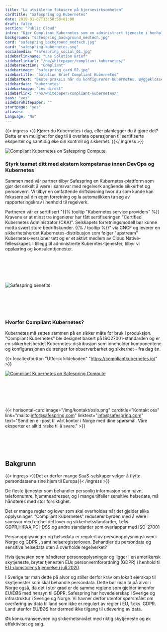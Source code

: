 ```yaml
---
title: "La utviklerne fokusere på kjerne­virksomheten"
cardtitle: "Safespring og Kubernetes"
date: 2019-01-07T13:58:58+01:00
draft: false
section: "Public Cloud"
intro: "Kjør Compliant Kubernetes som en administrert tjeneste i henhold til GDPR i Europa."
background: "safespring_background_medtech.jpg"
card: "safespring_background_medtech.jpg"
card: "safespring-kubernetes.svg"
socialmedia: "safespring_social_01.jpg"
sidebarlinkname: "Les Solution Brief"
sidebarlinkurl: "/no/whitepaper/compliant-kubernetes/"
sidebarsection: "Compliant"
sidebarimage: "safespring_card_02.jpg"
sidebartitle: "Solution Brief Compliant Kubernetes"
sidebartext: "Beste praksis når du konfigurerer Kubernetes. Byggeklossene til Compliant Kubernetes."
sidebardate: "Kubernetes"
sidebarknapp: "Les direkt"
sidebarlink: "/no/whitepaper/compliant-kubernetes/"
saas: "yes"
sidebarwhitepaper: ""
startpage: "yes"
aliases:
Language: "No"
---
```


{{< ingress >}}
Kjører du Kubernetes i dag, eller planlegger du å gjøre det? Dette er en mulighet for deg til å overlate operasjonen til sertifiserte eksperter og samtidig øke din kontroll og sikkerhet.
{{</ ingress >}}

![Compliant Kubernetes on Safespring Compute](/img/saas/safespring-compliant-kubernetes-pyramid.svg)

### Styrk teamet ditt med ekstern kompetanse innen DevOps og Kubernetes
Sammen med vår partner tilbyr Safespring en Kubernetes-plattform som gjør det enkelt å være i samsvar med regelverk angående sikkerhet og personvern. Vi tilbyr en omfattende driftsløsning hvor du som kunde kan fokusere på din egen forretning og la automatikken ta seg av rapporteringskrav i henhold til regelverk.

Partneren vår er sertifisert "{{% tooltip "Kubernetes service providers" %}} Kravene er at minst tre ingeniører har fått sertifiseringen "Certified Kubernetes Administrator (CKA)". Selskapets forretningsmodell bør kunne motta svært store bedriftskunder. {{% / tooltip %}}" via CNCF og leverer en sikkerhetsherdet Kubernetes-distribusjon som følger "upstream" Kubernetes-versjoner tett og er et aktivt medlem av Cloud Native-fellesskapet. I tillegg til administrerte Kuberntes-tjenester, tilbyr vi opplæring og konsulenttjenester.

<div id="contact"></div>
<div style="margin-bottom:100px;">
</div>

![Safespring benefits](/img/saas/no-key-points-kubernetes.svg)

<div id="contact"></div>
<div style="margin-bottom:100px;">
</div>

### Hvorfor Compliant Kubernetes?

Kubernetes må settes sammen på en sikker måte for bruk i produksjon. "Compliant Kubernetes" ble designet basert på ISO27001-standarden og er en sikkerhetsherdet Kubernetes-distribusjon som inneholder komponentene og konfigurasjonen du trenger for observerbarhet og sikkerhet - fra dag én.

{{< localtextbutton "Utforsk kildekoden" "https://compliantkubernetes.io/" >}}

<a href="https://compliantkubernetes.io/">![Compliant Kubernetes on Safespring Compute](/img/saas/elastisys-safespring-compliant-kubernetes-chart.png)</a>

<div id="contact"></div>
<div style="margin-bottom:100px;">
</div>

{{< horisontal-card image="/img/kontakt/oslo.png" cardtitle="Kontakt oss" link="mailto:info@safespring.com" linktext="info@safespring.com" text="Send en e -post til vårt kontor i Norge med dine spørsmål. Våre eksperter er alltid raske til å svare." >}}

<div id="contact"></div>
<div style="margin-bottom:100px;">
</div>

## Bakgrunn
{{< ingress >}}Det er derfor mange SaaS-selskaper velger å flytte persondataene sine hjem til Europa{{< /ingress >}}

De fleste tjenester som behandler personlig informasjon som navn, telefonnumre, hjemmeadresser, og i mange tilfeller sensitive helsedata, må håndteres med stor forsiktighet.

Det er mange regler og lover som skal overholdes når det gjelder slike opplysninger. "Compliant Kubernetes" reduserer byrden med å være i samsvar med en hel del lover og sikkerhetsstandarder, f.eks. GDPR,HIPAA,PCI-DSS og andre standarder som overlapper med ISO-27001

Personopplysninger og helsedata er regulert av personopplysningsloven i Norge og GDPR , samt helseregisterloven. Behandler du persondata og sensitive helsedata uten å overholde regelverket?

Hvis tjenesten som håndterer personopplysninger og ligger i en amerikansk skytjeneste, bryter tjenesten EUs personvernforordning (GDPR) i henhold til [EU-domstolens kjennelse i juli 2020](https://www.europarl.europa.eu/RegData/etudes/ATAG/2020/652073/EPRS_ATA(2020)652073_EN.pdf).

I Sverige tar man dette på alvor og stiller derfor krav om lokalt eierskap til skytjenester som skal behandle persondata. Dette bør man ta på alvor i Norge også, da det i stor grad er de samme reglene som gjelder innenfor EU/EØS med hensyn til GDPR. Safespring har hovedeierskap i Sverige og infrastruktur i Sverige og Norge. Vi havner derfor utenfor spørsmålet om overføring av data til land som ikke er regulert av regler i EU, f.eks. GDPR. Land utenfor EU/EØS har dermed ikke tilgang til utlevering av data.

Øk konkurranseevnen og sikkerhetsnivået med riktig skytjeneste og øk effektivitet og salg.

